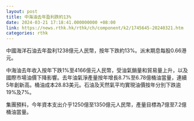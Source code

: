 ```yaml
---
layout: post
title: 中海油去年盈利跌約13%
date: 2024-03-21 17:18:41.000000000 +08:00
link: https://news.rthk.hk/rthk/ch/component/k2/1745645-20240321.htm
categories: rthk
---
```


中國海洋石油去年盈利1238億元人民幣，按年下跌約13%。派末期息每股0.66港元。

中海油去年收入按年下跌1%至4166億元人民幣，受油氣銷量和貿易量上升，以及國際市場油價下降影響。去年油氣淨產量按年增長8.7%至6.78億桶油當量，連續5年創新高。桶油成本28.83美元。石油及天然氣平均實現油價按年分別下跌逾19%及7%。

集團預料，今年資本支出介乎1250億至1350億元人民幣，產量目標為7億至7.2億桶油當量。
